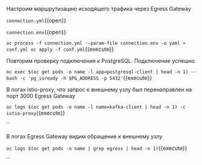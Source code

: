 Настроим маршрутизацию исходящего трафика через Egress Gateway

`connection.yml`{{open}}

`connection.env`{{open}}

`oc process -f connection.yml --param-file connection.env -o yaml > conf.yml
oc apply -f conf.yml`{{execute}}

Повторим проверку подключения к PostgreSQL. Подключение успешно

`oc exec $(oc get pods -o name -l app=postgresql-client | head -n 1) -- bash -c 'pg_isready -h $PG_ADDRESS -p 5432'`{{execute}}

В логах istio-proxy, что запрос к внешнему узлу был перенаправлен на порт 3000 Egress Gateway

`oc logs $(oc get pods -o name -l name=kafka-client | head -n 1) -c istio-proxy`{{execute}}

``

В логах Egress Gateway видим обращение к внешнему узлу

`oc logs $(oc get pods -o name | grep egress | head -n 1)`{{execute}}

``
